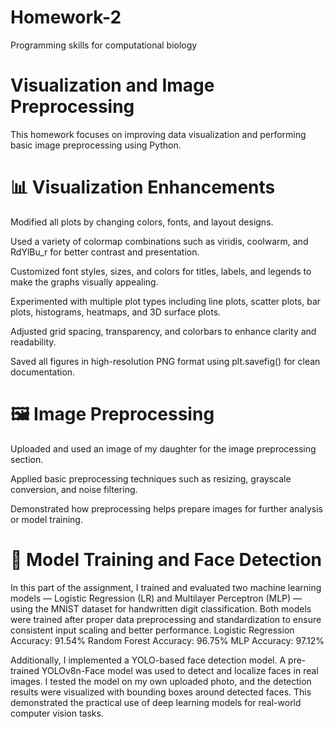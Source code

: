 # Homework-2
Programming skills for computational biology

# Visualization and Image Preprocessing

This homework focuses on improving data visualization and performing basic image preprocessing using Python.

# 📊 Visualization Enhancements

Modified all plots by changing colors, fonts, and layout designs.

Used a variety of colormap combinations such as viridis, coolwarm, and RdYlBu_r for better contrast and presentation.

Customized font styles, sizes, and colors for titles, labels, and legends to make the graphs visually appealing.

Experimented with multiple plot types including line plots, scatter plots, bar plots, histograms, heatmaps, and 3D surface plots.

Adjusted grid spacing, transparency, and colorbars to enhance clarity and readability.

Saved all figures in high-resolution PNG format using plt.savefig() for clean documentation.

# 🖼️ Image Preprocessing

Uploaded and used an image of my daughter for the image preprocessing section.

Applied basic preprocessing techniques such as resizing, grayscale conversion, and noise filtering.

Demonstrated how preprocessing helps prepare images for further analysis or model training.

# 🧠 Model Training and Face Detection

In this part of the assignment, I trained and evaluated two machine learning models — Logistic Regression (LR) and Multilayer Perceptron (MLP) — using the MNIST dataset for handwritten digit classification.
Both models were trained after proper data preprocessing and standardization to ensure consistent input scaling and better performance.
Logistic Regression Accuracy: 91.54%
Random Forest Accuracy: 96.75%
MLP Accuracy: 97.12%

Additionally, I implemented a YOLO-based face detection model.
A pre-trained YOLOv8n-Face model was used to detect and localize faces in real images.
I tested the model on my own uploaded photo, and the detection results were visualized with bounding boxes around detected faces.
This demonstrated the practical use of deep learning models for real-world computer vision tasks.
